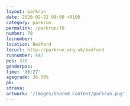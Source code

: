 ```yaml
---
layout: parkrun
date: 2020-02-22 09:00 +0100
category: parkrun
permalink: /parkrun/70
number: 70
locnumber: 
location: Bedford
locurl: http://parkrun.org.uk/bedford
runnumber: 447
pos: 376
genderpos: 
time: '36:27'
agegrade: 36.58%
pb: 
strava: 
artwork: '/images/Shared Content/parkrun.png'
---
```

